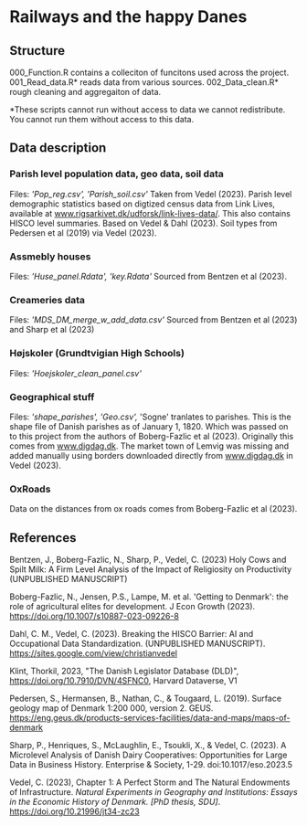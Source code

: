 # Railways and the happy Danes

## Structure
000_Function.R contains a colleciton of funcitons used across the project. 
001_Read_data.R* reads data from various sources. 
002_Data_clean.R* rough cleaning and aggregaiton of data. 

*These scripts cannot run without access to data we cannot redistribute. You cannot run them without access to this data. 

## Data description

### Parish level population data, geo data, soil data
Files: *'Pop_reg.csv', 'Parish_soil.csv'*
Taken from Vedel (2023). Parish level demographic statistics based on digtized census data from Link Lives, available at www.rigsarkivet.dk/udforsk/link-lives-data/. This also contains HISCO level summaries. Based on Vedel & Dahl (2023). 
Soil types from Pedersen et al (2019) via Vedel (2023).

### Assmebly houses
Files: *'Huse_panel.Rdata', 'key.Rdata'*
Sourced from Bentzen et al (2023). 

### Creameries data
Files: *'MDS_DM_merge_w_add_data.csv'*
Sourced from Bentzen et al (2023) and Sharp et al (2023)

### Højskoler (Grundtvigian High Schools)
Files: *'Hoejskoler_clean_panel.csv'*

### Geographical stuff
Files: *'shape_parishes', 'Geo.csv',*
'Sogne' tranlates to parishes. This is the shape file of Danish parishes as of January 1, 1820. Which was passed on to this project from the authors of Boberg-Fazlic et al (2023). Originally this comes from www.digdag.dk. The market town of Lemvig was missing and added manually using borders downloaded directly from www.digdag.dk in Vedel (2023).

### OxRoads
Data on the distances from ox roads comes from Boberg-Fazlic et al (2023).

## References
Bentzen, J., Boberg-Fazlic, N., Sharp, P., Vedel, C. (2023) Holy Cows and Spilt Milk: A Firm Level Analysis of the Impact of Religiosity on Productivity (UNPUBLISHED MANUSCRIPT)

Boberg-Fazlic, N., Jensen, P.S., Lampe, M. et al. 'Getting to Denmark': the role of agricultural elites for development. J Econ Growth (2023). <https://doi.org/10.1007/s10887-023-09226-8>

Dahl, C. M., Vedel, C. (2023). Breaking the HISCO Barrier: AI and Occupational Data Standardization. (UNPUBLISHED MANUSCRIPT). https://sites.google.com/view/christianvedel

Klint, Thorkil, 2023, "The Danish Legislator Database (DLD)", https://doi.org/10.7910/DVN/4SFNC0, Harvard Dataverse, V1

Pedersen, S., Hermansen, B., Nathan, C., & Tougaard, L. (2019). Surface geology map of Denmark 1:200 000, version 2. GEUS. https://eng.geus.dk/products-services-facilities/data-and-maps/maps-of-denmark

Sharp, P., Henriques, S., McLaughlin, E., Tsoukli, X., & Vedel, C. (2023). A Microlevel Analysis of Danish Dairy Cooperatives: Opportunities for Large Data in Business History. Enterprise & Society, 1-29. doi:10.1017/eso.2023.5 

Vedel, C. (2023), Chapter 1: A Perfect Storm and The Natural Endowments of Infrastructure. *Natural Experiments in Geography and Institutions: Essays in the Economic History of Denmark. [PhD thesis, SDU]*. https://doi.org/10.21996/jt34-zc23



 
